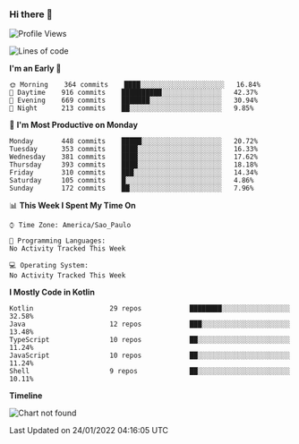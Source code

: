 ### Hi there 👋

<!--
**fernandonogueira/fernandonogueira** is a ✨ _special_ ✨ repository because its `README.md` (this file) appears on your GitHub profile.

Here are some ideas to get you started:

- 🔭 I’m currently working on ...
- 🌱 I’m currently learning ...
- 👯 I’m looking to collaborate on ...
- 🤔 I’m looking for help with ...
- 💬 Ask me about ...
- 📫 How to reach me: ...
- 😄 Pronouns: ...
- ⚡ Fun fact: ...
-->

<!--START_SECTION:waka-->
![Profile Views](http://img.shields.io/badge/Profile%20Views-1-blue)

![Lines of code](https://img.shields.io/badge/From%20Hello%20World%20I%27ve%20Written-331%20Thousand%20lines%20of%20code-blue)

**I'm an Early 🐤** 

```text
🌞 Morning    364 commits    ████░░░░░░░░░░░░░░░░░░░░░   16.84% 
🌆 Daytime    916 commits    ██████████░░░░░░░░░░░░░░░   42.37% 
🌃 Evening    669 commits    ███████░░░░░░░░░░░░░░░░░░   30.94% 
🌙 Night      213 commits    ██░░░░░░░░░░░░░░░░░░░░░░░   9.85%

```
📅 **I'm Most Productive on Monday** 

```text
Monday       448 commits    █████░░░░░░░░░░░░░░░░░░░░   20.72% 
Tuesday      353 commits    ████░░░░░░░░░░░░░░░░░░░░░   16.33% 
Wednesday    381 commits    ████░░░░░░░░░░░░░░░░░░░░░   17.62% 
Thursday     393 commits    ████░░░░░░░░░░░░░░░░░░░░░   18.18% 
Friday       310 commits    ███░░░░░░░░░░░░░░░░░░░░░░   14.34% 
Saturday     105 commits    █░░░░░░░░░░░░░░░░░░░░░░░░   4.86% 
Sunday       172 commits    ██░░░░░░░░░░░░░░░░░░░░░░░   7.96%

```


📊 **This Week I Spent My Time On** 

```text
⌚︎ Time Zone: America/Sao_Paulo

💬 Programming Languages: 
No Activity Tracked This Week

💻 Operating System: 
No Activity Tracked This Week

```

**I Mostly Code in Kotlin** 

```text
Kotlin                   29 repos            ████████░░░░░░░░░░░░░░░░░   32.58% 
Java                     12 repos            ███░░░░░░░░░░░░░░░░░░░░░░   13.48% 
TypeScript               10 repos            ██░░░░░░░░░░░░░░░░░░░░░░░   11.24% 
JavaScript               10 repos            ██░░░░░░░░░░░░░░░░░░░░░░░   11.24% 
Shell                    9 repos             ██░░░░░░░░░░░░░░░░░░░░░░░   10.11%

```


**Timeline**

![Chart not found](https://raw.githubusercontent.com/fernandonogueira/fernandonogueira/master/charts/bar_graph.png) 


 Last Updated on 24/01/2022 04:16:05 UTC
<!--END_SECTION:waka-->
